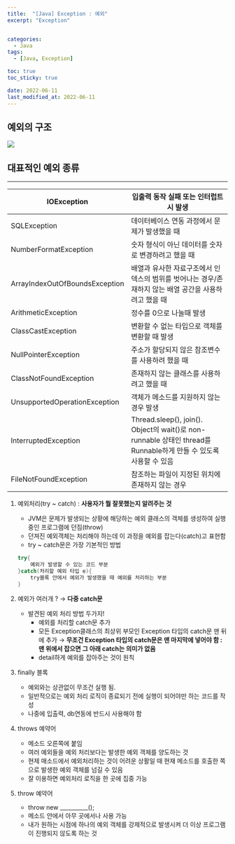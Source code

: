 ```yaml
---
title:  "[Java] Exception : 예외" 
excerpt: "Exception"


categories:
  - Java
tags:
  - [Java, Exception]

toc: true
toc_sticky: true

date: 2022-06-11
last_modified_at: 2022-06-11
---
```


## 예외의 구조

![](https://velog.velcdn.com/images/leewg97/post/f12f9940-bdfe-4edd-97d7-f89d0753a8e1/image.png)

## 대표적인 예외 종류

---

| IOException | 입출력 동작 실패 또는 인터럽트 시 발생 |
| --- | --- |
| SQLException | 데이터베이스 연동 과정에서 문제가 발생했을 때 |
| NumberFormatException | 숫자 형식이 아닌 데이터를 숫자로 변경하려고 했을 때 |
| ArrayIndexOutOfBoundsException | 배열과 유사한 자료구조에서 인덱스의 범위를 벗어나는 경우/존재하지 않는 배열 공간을 사용하려고 했을 때 |
| ArithmeticException | 정수를 0으로 나눌때 발생 |
| ClassCastException | 변환할 수 없는 타입으로 객체를 변환할 때 발생 |
| NullPointerException | 주소가 할당되지 않은 참조변수를 사용하려 했을 때 |
| ClassNotFoundException | 존재하지 않는 클래스를 사용하려고 했을 때 |
| UnsupportedOperationException | 객체가 메소드를 지원하지 않는 경우 발생 |
| InterruptedException | Thread.sleep(), join(). Object의 wait()로 non-runnable 상태인 thread를 Runnable하게 만들 수 있도록 사용할 수 있음 |
| FileNotFoundException | 참조하는 파일이 지정된 위치에 존재하지 않는 경우 |


1.  예외처리(try ~ catch) : **사용자가 뭘 잘못했는지 알려주는 것**
    
    - JVM은 문제가 발생되는 상황에 해당하는 예외 클래스의 객체를 생성하여 실행중인 프로그램에 던짐(throw)
    - 던져진 예외객체는 처리해야 하는데 이 과정을 예외를 잡는다(catch)고 표현함
    - try ~ catch문은 가장 기본적인 방법
    
    ```java
    try{
        예외가 발생할 수 있는 코드 부분
    }catch(처리할 예외 타입 e){
    	try블록 안에서 예외가 발생했을 때 예외를 처리하는 부분
    }
    ```
    
2.  예외가 여러개 ? → **다중 catch문**
    - 발견된 예외 처리 방법 두가지!
        - 예외를 처리할 catch문 추가
        - 모든 Exception클래스의 최상위 부모인 Exception 타입의 catch문 맨 뒤에 추가 
            → **무조건 Exception 타입의 catch문은 맨 마지막에 넣어야 함 : 맨 위에서 잡으면 그 아래 catch는 의미가 없음**
        - detail하게 예외를 잡아주는 것이 원칙

3.  finally 블록
    - 예외와는 상관없이 무조건 실행 됨.
    - 일반적으로는 예외 처리 로직이 종료되기 전에 실행이 되어야만 하는 코드를 작성
    - 나중에 입출력, db연동에 반드시 사용해야 함
 
4.  throws 예약어
    - 메소드 오른쪽에 붙임
    - 여러 예외들을 예외 처리보다는 발생한 예외 객체를 양도하는 것
    - 현제 매소드에서 예외처리하는 것이 어려운 상활일 때 현재 메소드를 호출한 쪽으로 발생한 예외 객체를 넘길 수 있음
    - 잘 이용하면 예외처리 로직을 한 곳에 집중 가능

5.  throw 예약어
    - throw new \_\_\_\_\_\_\_\_\_\_();
    - 메소드 안에서 아무 곳에서나 사용 가능
    - 내가 원하는 시점에 하나의 예외 객체를 강제적으로 발생시켜 더 이상 프로그램이 진행되지 않도록 하는 것